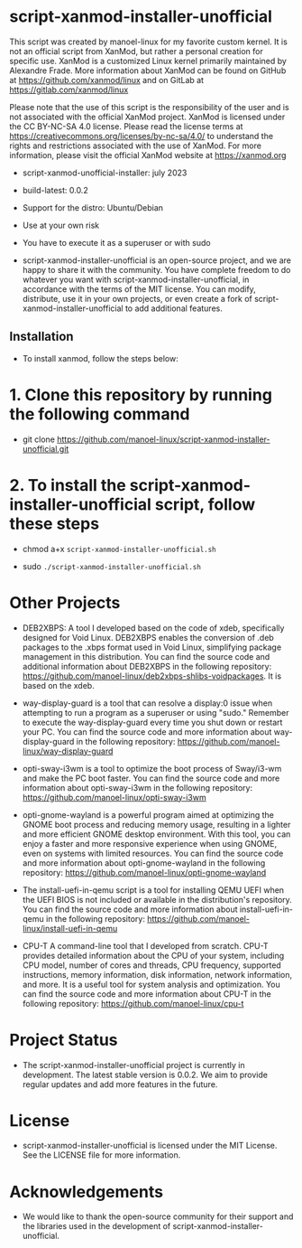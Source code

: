 # script-xanmod-installer-unofficial

This script was created by manoel-linux for my favorite custom kernel. It is not an official script from XanMod, but rather a personal creation for specific use. XanMod is a customized Linux kernel primarily maintained by Alexandre Frade. More information about XanMod can be found on GitHub at https://github.com/xanmod/linux and on GitLab at https://gitlab.com/xanmod/linux                             

Please note that the use of this script is the responsibility of the user and is not associated with the official XanMod project. 
XanMod is licensed under the CC BY-NC-SA 4.0 license. Please read the license terms at https://creativecommons.org/licenses/by-nc-sa/4.0/ to understand the rights and restrictions associated with the use of XanMod. For more information, please visit the official 
XanMod website at https://xanmod.org

- script-xanmod-unofficial-installer: july 2023

- build-latest: 0.0.2

- Support for the distro: Ubuntu/Debian

- Use at your own risk

- You have to execute it as a superuser or with sudo

- script-xanmod-installer-unofficial is an open-source project, and we are happy to share it with the community. You have complete freedom to do whatever you want with script-xanmod-installer-unofficial, in accordance with the terms of the MIT license. You can modify, distribute, use it in your own projects, or even create a fork of script-xanmod-installer-unofficial to add additional features.

## Installation

- To install xanmod, follow the steps below:

# 1. Clone this repository by running the following command

- git clone https://github.com/manoel-linux/script-xanmod-installer-unofficial.git

# 2. To install the script-xanmod-installer-unofficial script, follow these steps

- chmod a+x `script-xanmod-installer-unofficial.sh`

- sudo `./script-xanmod-installer-unofficial.sh`

# Other Projects

- DEB2XBPS: A tool I developed based on the code of xdeb, specifically designed for Void Linux. DEB2XBPS enables the conversion of .deb packages to the .xbps   format used in Void Linux, simplifying package management in this distribution. You can find the source code and additional information about DEB2XBPS in the  following repository: https://github.com/manoel-linux/deb2xbps-shlibs-voidpackages. It is based on the xdeb.

- way-display-guard is a tool that can resolve a display:0 issue when attempting to run a program as a superuser or using "sudo." Remember to execute the way-display-guard every time you shut down or restart your PC. You can find the source code and more information about way-display-guard in the following repository: https://github.com/manoel-linux/way-display-guard

- opti-sway-i3wm is a tool to optimize the boot process of Sway/i3-wm and make the PC boot faster. You can find the source code and more information about opti-sway-i3wm in the following repository: https://github.com/manoel-linux/opti-sway-i3wm

- opti-gnome-wayland is a powerful program aimed at optimizing the GNOME boot process and reducing memory usage, resulting in a lighter and more efficient GNOME  desktop environment. With this tool, you can enjoy a faster and more responsive experience when using GNOME, even on systems with limited resources. You can find the source code and more information about opti-gnome-wayland in the following repository: https://github.com/manoel-linux/opti-gnome-wayland

- The install-uefi-in-qemu script is a tool for installing QEMU UEFI when the UEFI BIOS is not included or available in the distribution's repository. You can find the source code and more information about install-uefi-in-qemu in the following repository: https://github.com/manoel-linux/install-uefi-in-qemu

- CPU-T A command-line tool that I developed from scratch. CPU-T provides detailed information about the CPU of your system, including CPU model, number of cores and threads, CPU frequency, supported instructions, memory information, disk information, network information, and more. It is a useful tool for system analysis and optimization. You can find the source code and more information about CPU-T in the following repository: https://github.com/manoel-linux/cpu-t

# Project Status

- The script-xanmod-installer-unofficial project is currently in development. The latest stable version is 0.0.2. We aim to provide regular updates and add more features in the future.

# License

- script-xanmod-installer-unofficial is licensed under the MIT License. See the LICENSE file for more information.

# Acknowledgements

- We would like to thank the open-source community for their support and the libraries used in the development of script-xanmod-installer-unofficial.
